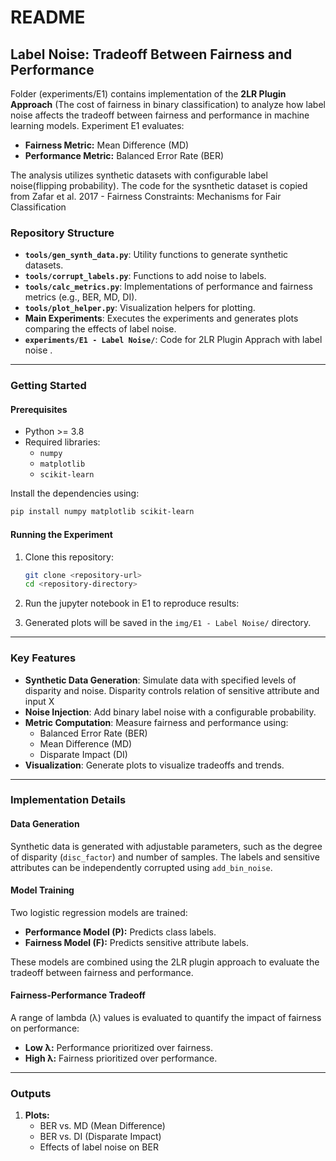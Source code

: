 # README

## Label Noise: Tradeoff Between Fairness and Performance

Folder (experiments/E1) contains implementation of the **2LR Plugin Approach** (The cost of fairness in binary classification) to analyze how label noise affects the tradeoff between fairness and performance in machine learning models. Experiment E1 evaluates:

- **Fairness Metric:** Mean Difference (MD)
- **Performance Metric:** Balanced Error Rate (BER)

The analysis utilizes synthetic datasets with configurable label noise(flipping probability). The code for the sysnthetic dataset is copied from Zafar et al. 2017 - Fairness Constraints: Mechanisms for Fair Classification


### Repository Structure

- **`tools/gen_synth_data.py`**: Utility functions to generate synthetic datasets.
- **`tools/corrupt_labels.py`**: Functions to add noise to labels.
- **`tools/calc_metrics.py`**: Implementations of performance and fairness metrics (e.g., BER, MD, DI).
- **`tools/plot_helper.py`**: Visualization helpers for plotting.
- **Main Experiments**: Executes the experiments and generates plots comparing the effects of label noise.
- **`experiments/E1 - Label Noise/`**: Code for 2LR Plugin Apprach with label noise .

---

### Getting Started

#### Prerequisites

- Python >= 3.8
- Required libraries:
  - `numpy`
  - `matplotlib`
  - `scikit-learn`

Install the dependencies using:

```bash
pip install numpy matplotlib scikit-learn
```

#### Running the Experiment

1. Clone this repository:
   ```bash
   git clone <repository-url>
   cd <repository-directory>
   ```

2. Run the jupyter notebook in E1 to reproduce results:

3. Generated plots will be saved in the `img/E1 - Label Noise/` directory.

---

### Key Features

- **Synthetic Data Generation**: Simulate data with specified levels of disparity and noise. Disparity controls relation of sensitive attribute and input X
- **Noise Injection**: Add binary label noise with a configurable probability.
- **Metric Computation**: Measure fairness and performance using:
  - Balanced Error Rate (BER)
  - Mean Difference (MD)
  - Disparate Impact (DI)
- **Visualization**: Generate plots to visualize tradeoffs and trends.

---

### Implementation Details

#### Data Generation
Synthetic data is generated with adjustable parameters, such as the degree of disparity (`disc_factor`) and number of samples. The labels and sensitive attributes can be independently corrupted using `add_bin_noise`.

#### Model Training
Two logistic regression models are trained:

- **Performance Model (P):** Predicts class labels.
- **Fairness Model (F):** Predicts sensitive attribute labels.

These models are combined using the 2LR plugin approach to evaluate the tradeoff between fairness and performance.

#### Fairness-Performance Tradeoff
A range of lambda (λ) values is evaluated to quantify the impact of fairness on performance:

- **Low λ:** Performance prioritized over fairness.
- **High λ:** Fairness prioritized over performance.

---

### Outputs

1. **Plots:**
   - BER vs. MD (Mean Difference)
   - BER vs. DI (Disparate Impact)
   - Effects of label noise on BER
